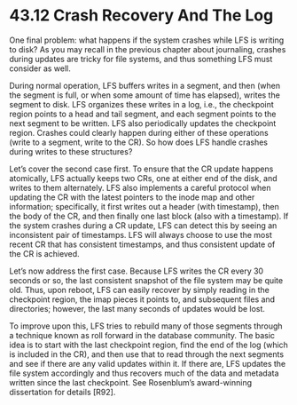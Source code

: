 # 43.12 Crash Recovery And The Log  

One final problem: what happens if the system crashes while LFS is writing to disk? As you may recall in the previous chapter about journaling, crashes during updates are tricky for file systems, and thus something LFS must consider as well.  

During normal operation, LFS buffers writes in a segment, and then (when the segment is full, or when some amount of time has elapsed), writes the segment to disk. LFS organizes these writes in a log, i.e., the checkpoint region points to a head and tail segment, and each segment points to the next segment to be written. LFS also periodically updates the checkpoint region. Crashes could clearly happen during either of these operations (write to a segment, write to the CR). So how does LFS handle crashes during writes to these structures?  

Let’s cover the second case first. To ensure that the CR update happens atomically, LFS actually keeps two CRs, one at either end of the disk, and writes to them alternately. LFS also implements a careful protocol when updating the CR with the latest pointers to the inode map and other information; specifically, it first writes out a header (with timestamp), then the body of the CR, and then finally one last block (also with a timestamp). If the system crashes during a CR update, LFS can detect this by seeing an inconsistent pair of timestamps. LFS will always choose to use the most recent CR that has consistent timestamps, and thus consistent update of the CR is achieved.  

Let’s now address the first case. Because LFS writes the CR every 30 seconds or so, the last consistent snapshot of the file system may be quite old. Thus, upon reboot, LFS can easily recover by simply reading in the checkpoint region, the imap pieces it points to, and subsequent files and directories; however, the last many seconds of updates would be lost.  

To improve upon this, LFS tries to rebuild many of those segments through a technique known as roll forward in the database community. The basic idea is to start with the last checkpoint region, find the end of the log (which is included in the CR), and then use that to read through the next segments and see if there are any valid updates within it. If there are, LFS updates the file system accordingly and thus recovers much of the data and metadata written since the last checkpoint. See Rosenblum’s award-winning dissertation for details [R92].  

